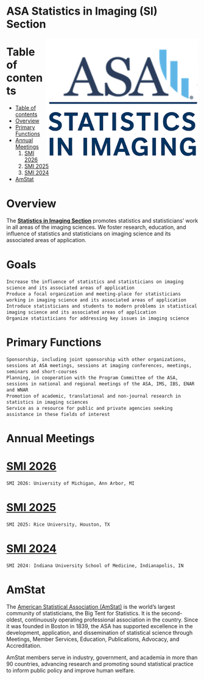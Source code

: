 # ASA Statistics in Imaging (SI) Section

<a href="https://www.statsinimaging.org/"><img align="right" width="400" src="https://github.com/ASA-SII/website/blob/main/images/AmStat_SiI_Logo.png?raw=true"></a>

Table of contents
=================

<!--ts-->
   * [Table of contents](#table-of-contents)
   * [Overview](#overview)
   * [Primary Functions](#primary-functions)
   * [Annual Meetings](#annual-meetings)
       1. [SMI 2026](#smi-2026)
       2. [SMI 2025](#smi-2025)
       3. [SMI 2024](#smi-2024)
   * [AmStat](#amstat)
<!--te-->

Overview
========
The **[Statistics in Imaging Section](https://www.statsinimaging.org/)** promotes statistics and statisticians’ work in all areas of the imaging sciences.
We foster research, education, and influence of statistics and statisticians on imaging science and its associated areas of application.


Goals
=====

    Increase the influence of statistics and statisticians on imaging science and its associated areas of application
    Produce a focal organization and meeting-place for statisticians working in imaging science and its associated areas of application
    Introduce statisticians and students to modern problems in statistical imaging science and its associated areas of application
    Organize statisticians for addressing key issues in imaging science

Primary Functions
=================

    Sponsorship, including joint sponsorship with other organizations, sessions at ASA meetings, sessions at imaging conferences, meetings, seminars and short-courses
    Planning, in cooperation with the Program Committee of the ASA, sessions in national and regional meetings of the ASA, IMS, IBS, ENAR and WNAR
    Promotion of academic, translational and non-journal research in statistics in imaging sciences
    Service as a resource for public and private agencies seeking assistance in these fields of interest

Annual Meetings
===============

# [SMI 2026]()

    SMI 2026: University of Michigan, Ann Arbor, MI

# [SMI 2025](https://statistics.rice.edu/events/2025-statistical-methods-imaging-conference)

    SMI 2025: Rice University, Houston, TX

# [SMI 2024](https://medicine.iu.edu/biostatistics/news-events/statistical-methods-in-imaging-conference)

    SMI 2024: Indiana University School of Medicine, Indianapolis, IN

AmStat
======
The [American Statistical Association (AmStat)](https://www.amstat.org)  is the world’s largest community of statisticians, the 
Big Tent for Statistics. It is the second-oldest, continuously operating professional association in the country. 
Since it was founded in Boston in 1839, the ASA has supported excellence in the development, application, and dissemination of 
statistical science through Meetings, Member Services, Education, Publications, Advocacy, and Accreditation.  

AmStat members serve in industry, government, and academia in more than 90 countries, advancing research and promoting
sound statistical practice to inform public policy and improve human welfare.
